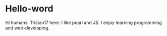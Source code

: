 # Hello-word

Hi humans:
Tristan17 here. I like pearl and JS.
I enjoy learning programming and web-developing. 
